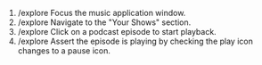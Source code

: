 1. /explore Focus the music application window.
2. /explore Navigate to the "Your Shows" section.
3. /explore Click on a podcast episode to start playback.
4. /explore Assert the episode is playing by checking the play icon changes to a pause icon.